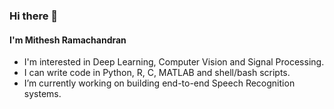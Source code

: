 ### Hi there 👋

#### I'm Mithesh Ramachandran

- I'm interested in Deep Learning, Computer Vision and Signal Processing.
- I can write code in Python, R, C, MATLAB and shell/bash scripts.
- I’m currently working on building end-to-end Speech Recognition systems.

